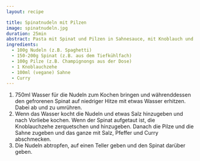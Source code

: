 ```yaml
---
layout: recipe

title: Spinatnudeln mit Pilzen
image: spinatnudeln.jpg
duration: 25min
abstract: Pasta mit Spinat und Pilzen in Sahnesauce, mit Knoblauch und Curry gewürzt.
ingredients:
  - 100g Nudeln (z.B. Spaghetti)
  - 150-200g Spinat (z.B. aus dem Tiefkühlfach)
  - 100g Pilze (z.B. Champignongs aus der Dose)
  - 1 Knoblauchzehe
  - 100ml (vegane) Sahne
  - Curry
---
```


1. 750ml Wasser für die Nudeln zum Kochen bringen und währenddessen den gefrorenen Spinat auf niedriger Hitze mit etwas Wasser erhitzen. Dabei ab und zu umrühren.
2. Wenn das Wasser kocht die Nudeln und etwas Salz hinzugeben und nach Vorliebe kochen. Wenn der Spinat aufgetaut ist, die Knoblauchzehe zerquetschen und hinzugeben. Danach die Pilze und die Sahne zugeben und das ganze mit Salz, Pfeffer und Curry abschmecken.
3. Die Nudeln abtropfen, auf einen Teller geben und den Spinat darüber geben.
